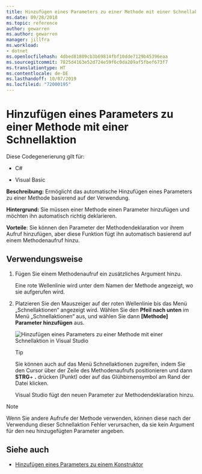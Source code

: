 ```yaml
---
title: Hinzufügen eines Parameters zu einer Methode mit einer Schnellaktion
ms.date: 09/28/2018
ms.topic: reference
author: gewarren
ms.author: gewarren
manager: jillfra
ms.workload:
- dotnet
ms.openlocfilehash: 4dbed81809cb3b69814fbf10dde7129b45396eaa
ms.sourcegitcommit: 7825d4163e52d724e59f6c0da209af5fbef673f7
ms.translationtype: HT
ms.contentlocale: de-DE
ms.lasthandoff: 10/07/2019
ms.locfileid: "72000195"
---
```

# <a name="add-a-parameter-to-a-method-using-a-quick-action"></a>Hinzufügen eines Parameters zu einer Methode mit einer Schnellaktion

Diese Codegenerierung gilt für:

- C#

- Visual Basic

**Beschreibung:** Ermöglicht das automatische Hinzufügen eines Parameters zu einer Methode basierend auf der Verwendung.

**Hintergrund:** Sie müssen einer Methode einen Parameter hinzufügen und möchten ihn automatisch richtig deklarieren.

**Vorteile**: Sie können den Parameter der Methodendeklaration vor ihrem Aufruf hinzufügen, aber diese Funktion fügt ihn automatisch basierend auf einem Methodenaufruf hinzu.

## <a name="how-to-use-it"></a>Verwendungsweise

1. Fügen Sie einem Methodenaufruf ein zusätzliches Argument hinzu.

   Eine rote Wellenlinie wird unter dem Namen der Methode angezeigt, wo sie aufgerufen wird.

2. Platzieren Sie den Mauszeiger auf der roten Wellenlinie bis das Menü „Schnellaktionen“ angezeigt wird. Wählen Sie den **Pfeil nach unten** im Menü „Schnellaktionen“ aus, und wählen Sie dann **[Methode] Parameter hinzufügen** aus.

   ![Hinzufügen eines Parameters zu einer Methode mit einer Schnellaktion in Visual Studio](media/add-parameter-to-method.png)

   > [!TIP]
   > Sie können auch auf das Menü Schnellaktionen zugreifen, indem Sie den Cursor über der Zeile des Methodenaufrufs positionieren und dann **STRG**+ **.** drücken (Punkt) oder auf das Glühbirnensymbol am Rand der Datei klicken.

   Visual Studio fügt den neuen Parameter zur Methodendeklaration hinzu.

> [!NOTE]
> Wenn Sie andere Aufrufe der Methode verwenden, können diese nach der Verwendung dieser Schnellaktion Fehler verursachen, da sie kein Argument für den neu hinzugefügten Parameter angeben.

## <a name="see-also"></a>Siehe auch

- [Hinzufügen eines Parameters zu einem Konstruktor](generate-constructor.md#addparameter)
